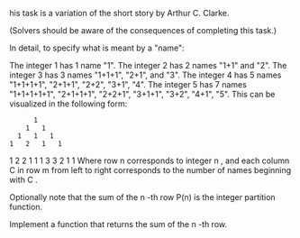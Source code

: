 his task is a variation of the short story by Arthur C. Clarke.

(Solvers should be aware of the consequences of completing this task.)

In detail, to specify what is meant by a "name":

The integer 1 has 1 name "1".
The integer 2 has 2 names "1+1" and "2".
The integer 3 has 3 names "1+1+1", "2+1", and "3".
The integer 4 has 5 names "1+1+1+1", "2+1+1", "2+2", "3+1", "4".
The integer 5 has 7 names "1+1+1+1+1", "2+1+1+1", "2+2+1", "3+1+1", "3+2", "4+1", "5".
This can be visualized in the following form:

          1
        1   1
      1   1   1
    1   2   1   1

1 2 2 1 1
1 3 3 2 1 1
Where row n corresponds to integer n , and each column C in row m from left to right corresponds to the number of names beginning with C .

Optionally note that the sum of the n -th row P(n) is the integer partition function.

Implement a function that returns the sum of the n -th row.
